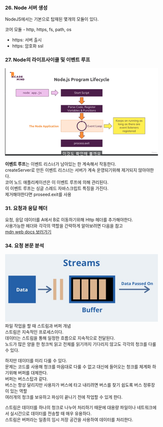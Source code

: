 ### 26. Node 서버 생성

NodeJS에서는 기본으로 탑재된 몇개의 모듈이 있다.

코어 모듈 - http, https, fs, path, os
- https: 서버 출시
- https: 암호화 ssl

### 27. Node의 라이프사이클 및 이벤트 루프
<img src="./imgs/nodejs_eventloop.PNG"></img>

**이벤트 루프**는 이벤트 리스너가 남아있는 한 계속해서 작동한다.<br>
createServer로 만든 이벤트 리스너는 서버가 계속 운영되기위해 제거되지 않아야한다.<br>
코어 노드 애플리케이션은 이 이벤트 루프에 의해 관리된다.<br>
이 이벤트 루프는 싱글 스레드 자바스크립트 특징을 가진다.<br>
제거해야한다면  proseed.exit를 사용

### 31. 요청과 응답 헤더
요청, 응답 데이터를 A에서 B로 이동하기위해 Http 헤더를 추가해야한다.<br>
사용가능한 헤더와 각각의 역할을 간략하게 알아보려면 다음을 참고<br>
[mdn web docs 보러가기](https://developer.mozilla.org/en-US/docs/Web/HTTP/Headers)


### 34. 요청 본문 분석

<img src="./imgs/nodejs_steam&buffer.png"></img>
파일 작업을 할 때 스트림과 버퍼 개념<br>
스트림은 지속적인 프로세스이다.<br>
데이터는 스트림을 통해 일정한 흐름으로 지속적으로 전달된다.<br>
노드가 많은 양을 한 청크씩 읽고 전체를 읽기까지 기다리지 않고도 각각의 청크를 다룰 수 있다.<br>

하지만 데이터를 미리 다룰 수 있다.<br>
문제는 코드를 사용해 청크를 마음대로 다룰 수 없고 대신에 들어오는 청크를 체계화 하기위해 버퍼를 대체한다.<br>
버퍼는 버스스탑과 같다.<br>
버스는 항상 달리지만 사용자가 버스에 타고 내리려면 버스를 찾기 쉽도록 버스 정류장이 있는 역할<br>
여러개의 청크를 보유하고 파싱이 끝나기 전에 작업할 수 있게 한다.<br>

스트림은 데이터를 하나의 청크로 나누어 처리하기 때문에 대용량 파일이나 네트워크에서 실시간으로 데이터를 전송할 때 매우 유용하다.<br>
스트림은 버퍼라는 일종의 임시 저장 공간을 사용하여 데이터를 처리한다.<br>

